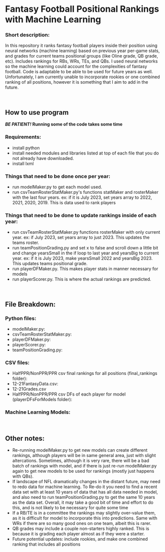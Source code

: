 # Fantasy Football Positional Rankings with Machine Learning

### Short description:
In this repository it ranks fantasy football players inside their position using neural networks (machine learning) based on previous year per-game stats, and grades for current teams positional groups (like Oline grade, QB grade, etc). Includes rankings for RBs, WRs, TEs, and QBs. I used neural networks so the machine learning could account for the complexities of fantasy football. Code is adaptable to be able to be used for future years as well. Unfortunately, I am currently unable to incorporate rookies or one combined ranking of all positions, however it is something that I aim to add in the future.

<br/>

## How to use program
***BE PATIENT!* Running some of the code takes some time**
<br/>

### Requirements:
- install python
- install needed modules and libraries listed at top of each file that you do not already have downloaded.
- install lxml

### Things that need to be done once per year:
- run modelMaker.py to get each model used.
- run csvTeamRosterStatMaker.py's functions statMaker and rosterMaker with the last four years. ex: if it is July 2023, set years array to 2022, 2021, 2020, 2019. This is data used to rank players

### Things that need to be done to update rankings inside of each year:
- run csvTeamRosterStatMaker.py functions rosterMaker with only current year. ex: if July 2023, set years array to just 2023. This updates the teams roster.
- run teamPositionGrading.py and set x to false and scroll down a little bit and change yearsSmall in the if loop to last year and yearsBig to current year. ex: if it is July 2023, make yearsSmall 2022 and yearsBig 2023. This updates teams positional grade.
- run playerDFMaker.py. This makes player stats in manner necessary for models
- run playerScorer.py. This is where the actual rankings are predicted.

<br/>

## File Breakdown:

### Python files:
- modelMaker.py:
- csvTeamRosterStatMaker.py:
- playerDFMaker.py:
- playerScorer.py:
- teamPositionGrading.py:

### CSV files:
- HalfPPR/NonPPR/PPR csv final rankings for all positions (final_rankings folder): 
- 12-21FantasyData.csv: 
- 12-21Grades.csv
- HalfPPR/NonPPR/PPR csv DFs of each player for model (playerDFsForModels folder):


### Machine Learning Models:

<br/>

## Other notes:
- Re-running modelMaker.py to get new models can create different rankings, although players will be in same general area, just with slight altercations. Sometimes, although it is very rare, there will be a bad batch of rankings with model, and if there is just re-run modelMaker.py again to get new models to be used for rankings (mostly just happens with QBs).
- If landscape of NFL dramatically changes in the distant future, may need to redo data for machine learning. To Re-do it you need to find a recent data set with at least 10 years of data that has all data needed in model, and also need to run teamPositionGrading.py to get the same 10 years as the data set. Overall, it may take a good bit of time and effort to do this, and is not likely to be necessary for quite some time
- If a RB/TE is in a committee the rankings may slightly over-value them, as it is difficult for model to incorporate this into predictions. Same with WRs if there are so many good ones on one team, albeit this is rarer.
- QB grades may include a couple non-starters highly ranked. This is because it is grading each player almost as if they were a starter.
- Future potential updates: include rookies, and make one combined ranking that includes all positions
